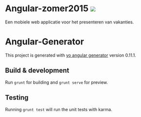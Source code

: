 # Angular-zomer2015 <a href="https://travis-ci.org/pspletinckx/AngularZomer2015"> <img src="https://travis-ci.org/pspletinckx/AngularZomer2015.svg?branch=master"/> </a>
Een mobiele web applicatie voor het presenteren van vakanties.


# Angular-Generator
This project is generated with [yo angular generator](https://github.com/yeoman/generator-angular)
version 0.11.1.

## Build & development

Run `grunt` for building and `grunt serve` for preview.

## Testing

Running `grunt test` will run the unit tests with karma.
